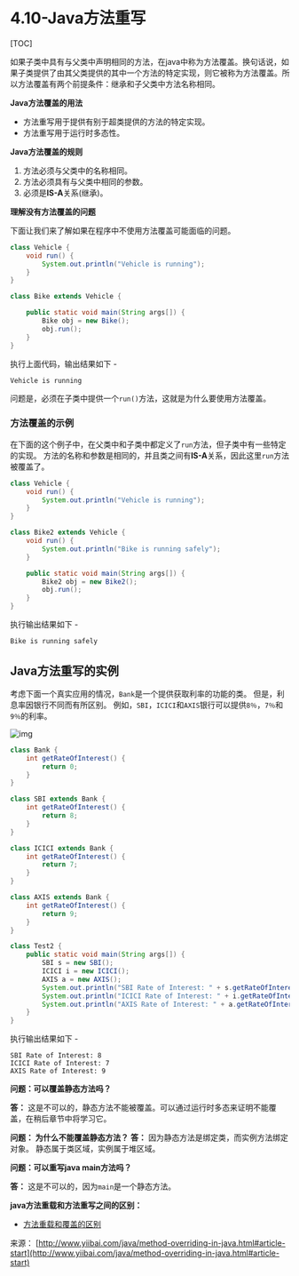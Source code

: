 # 4.10-Java方法重写

[TOC]

如果子类中具有与父类中声明相同的方法，在java中称为方法覆盖。换句话说，如果子类提供了由其父类提供的其中一个方法的特定实现，则它被称为方法覆盖。所以方法覆盖有两个前提条件：继承和子父类中方法名称相同。

**Java方法覆盖的用法**

- 方法重写用于提供有别于超类提供的方法的特定实现。
- 方法重写用于运行时多态性。

**Java方法覆盖的规则**

1. 方法必须与父类中的名称相同。
2. 方法必须具有与父类中相同的参数。
3. 必须是**IS-A**关系(继承)。

**理解没有方法覆盖的问题**

下面让我们来了解如果在程序中不使用方法覆盖可能面临的问题。

```java
class Vehicle {
    void run() {
        System.out.println("Vehicle is running");
    }
}

class Bike extends Vehicle {

    public static void main(String args[]) {
        Bike obj = new Bike();
        obj.run();
    }
}

```

执行上面代码，输出结果如下 -

```
Vehicle is running

```

问题是，必须在子类中提供一个`run()`方法，这就是为什么要使用方法覆盖。

### 方法覆盖的示例

在下面的这个例子中，在父类中和子类中都定义了`run`方法，但子类中有一些特定的实现。 方法的名称和参数是相同的，并且类之间有**IS-A**关系，因此这里`run`方法被覆盖了。

```java
class Vehicle {
    void run() {
        System.out.println("Vehicle is running");
    }
}

class Bike2 extends Vehicle {
    void run() {
        System.out.println("Bike is running safely");
    }

    public static void main(String args[]) {
        Bike2 obj = new Bike2();
        obj.run();
    }
}

```

执行输出结果如下 -

```
Bike is running safely

```

## Java方法重写的实例

考虑下面一个真实应用的情况，`Bank`是一个提供获取利率的功能的类。 但是，利息率因银行不同而有所区别。 例如，`SBI`，`ICICI`和`AXIS`银行可以提供`8％`，`7％`和`9％`的利率。

![img](images/950140330_77161.png)

```java
class Bank {
    int getRateOfInterest() {
        return 0;
    }
}

class SBI extends Bank {
    int getRateOfInterest() {
        return 8;
    }
}

class ICICI extends Bank {
    int getRateOfInterest() {
        return 7;
    }
}

class AXIS extends Bank {
    int getRateOfInterest() {
        return 9;
    }
}

class Test2 {
    public static void main(String args[]) {
        SBI s = new SBI();
        ICICI i = new ICICI();
        AXIS a = new AXIS();
        System.out.println("SBI Rate of Interest: " + s.getRateOfInterest());
        System.out.println("ICICI Rate of Interest: " + i.getRateOfInterest());
        System.out.println("AXIS Rate of Interest: " + a.getRateOfInterest());
    }
}

```

执行输出结果如下 -

```
SBI Rate of Interest: 8
ICICI Rate of Interest: 7
AXIS Rate of Interest: 9

```

**问题：可以覆盖静态方法吗？**

**答：** 这是不可以的，静态方法不能被覆盖。可以通过运行时多态来证明不能覆盖，在稍后章节中将学习它。

**问题： 为什么不能覆盖静态方法？**
**答：** 因为静态方法是绑定类，而实例方法绑定对象。 静态属于类区域，实例属于堆区域。

**问题：可以重写java main方法吗？**

**答：** 这是不可以的，因为`main`是一个静态方法。

**java方法重载和方法重写之间的区别：**

- [方法重载和覆盖的区别](http://www.yiibai.com/java/method-overloading-vs-method-overriding-in-java.html)

来源： [http://www.yiibai.com/java/method-overriding-in-java.html#article-start](http://www.yiibai.com/java/method-overriding-in-java.html#article-start)
